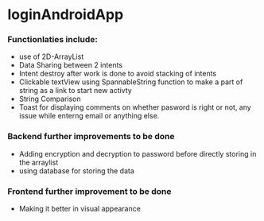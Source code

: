 # loginAndroidApp

### Functionlaties include:
<ul>
  <li>use of 2D-ArrayList</li>
  <li>Data Sharing between 2 intents</li>
  <li>Intent destroy after work is done to avoid stacking of intents</li>
  <li>Clickable textView using SpannableString function to make a part of string as a link to start new activty</li>
  <li>String Comparison</li>
  <li>Toast for displaying comments on whether pasword is right or not, any issue while enterng email or anything else.</li>
  
  </ul>
  
  ### Backend further improvements to be done
  
<ul>
    <li>Adding encryption and decryption to password before directly storing in the arraylist</li>
    <li>using database for storing the data</li>
 </ul>
 
 ### Frontend further improvement to be done
 <ul><li>Making it better in visual appearance</li></ul>
